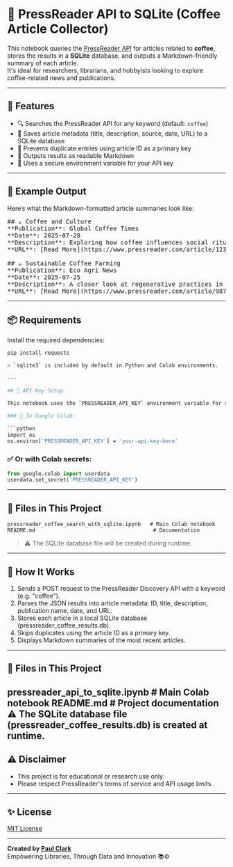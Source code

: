 # 📰 PressReader API to SQLite (Coffee Article Collector)

This notebook queries the [PressReader API](https://www.pressreader.com/) for articles related to **coffee**, stores the results in a **SQLite** database, and outputs a Markdown-friendly summary of each article.  
It's ideal for researchers, librarians, and hobbyists looking to explore coffee-related news and publications.

---

## 🚀 Features

- 🔍 Searches the PressReader API for any keyword (default: `coffee`)
- 🧠 Saves article metadata (title, description, source, date, URL) to a SQLite database
- 🔁 Prevents duplicate entries using article ID as a primary key
- 📝 Outputs results as readable Markdown
- 🔐 Uses a secure environment variable for your API key

---

## 📄 Example Output

Here’s what the Markdown-formatted article summaries look like:

<pre>
## ☕ Coffee and Culture  
**Publication**: Global Coffee Times  
**Date**: 2025-07-28  
**Description**: Exploring how coffee influences social rituals across continents.  
**URL**: [Read More](https://www.pressreader.com/article/12345678)

## ☕ Sustainable Coffee Farming  
**Publication**: Eco Agri News  
**Date**: 2025-07-25  
**Description**: A closer look at regenerative practices in coffee production.  
**URL**: [Read More](https://www.pressreader.com/article/98765432)
</pre>

---


## 📦 Requirements

Install the required dependencies:

```bash
pip install requests

> `sqlite3` is included by default in Python and Colab environments.

---

## 🔐 API Key Setup

This notebook uses the `PRESSREADER_API_KEY` environment variable for security.

### 🔧 In Google Colab:

```python
import os
os.environ['PRESSREADER_API_KEY'] = 'your-api-key-here'
```

### ✅ Or with Colab secrets:

```python
from google.colab import userdata  
userdata.set_secret('PRESSREADER_API_KEY')
```

---

## 📁 Files in This Project

```
pressreader_coffee_search_with_sqlite.ipynb   # Main Colab notebook
README.md                                      # Documentation
```

> ⚠️ The SQLite database file will be created during runtime.

---

## 🧰 How It Works

1. Sends a POST request to the PressReader Discovery API with a keyword (e.g. "coffee").
2. Parses the JSON results into article metadata: ID, title, description, publication name, date, and URL.
3. Stores each article in a local SQLite database (pressreader_coffee_results.db).
4. Skips duplicates using the article ID as a primary key.
5. Displays Markdown summaries of the most recent articles.

---
## 📁 Files in This Project
pressreader_api_to_sqlite.ipynb    # Main Colab notebook
README.md                          # Project documentation
⚠️ The SQLite database file (pressreader_coffee_results.db) is created at runtime.
---
    
## ⚠️ Disclaimer

- This project is for educational or research use only.
- Please respect PressReader's terms of service and API usage limits.

---

## ✨ License

[MIT License](LICENSE)

---

**Created by [Paul Clark](https://github.com/your-username)**  
Empowering Libraries, Through Data and Innovation 📚⚙️

